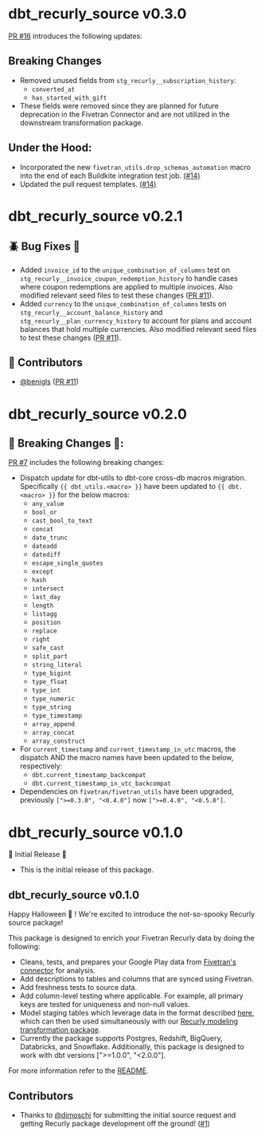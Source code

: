 # dbt_recurly_source v0.3.0
[PR #16](https://github.com/fivetran/dbt_recurly_source/pull/16) introduces the following updates:

## Breaking Changes
- Removed unused fields from `stg_recurly__subscription_history`:
  - `converted_at`
  - `has_started_with_gift`
- These fields were removed since they are planned for future deprecation in the Fivetran Connector and are not utilized in the downstream transformation package.

## Under the Hood:
- Incorporated the new `fivetran_utils.drop_schemas_automation` macro into the end of each Buildkite integration test job. [(#14)](https://github.com/fivetran/dbt_recurly_source/pull/14)
- Updated the pull request templates. [(#14)](https://github.com/fivetran/dbt_recurly_source/pull/14)

# dbt_recurly_source v0.2.1 
## 🪲 Bug Fixes 🔧
- Added `invoice_id` to the `unique_combination_of_columns` test on `stg_recurly__invoice_coupon_redemption_history` to handle cases where coupon redemptions are applied to multiple invoices. Also modified relevant seed files to test these changes ([PR #11](https://github.com/fivetran/dbt_recurly_source/pull/11)).
- Added `currency` to the `unique_combination_of_columns` tests on `stg_recurly__account_balance_history` and `stg_recurly__plan_currency_history` to account for plans and account balances that hold multiple currencies. Also modified relevant seed files to test these changes ([PR #11](https://github.com/fivetran/dbt_recurly_source/pull/11)).

## 👷 Contributors
- [@benigls](https://github.com/benigls) ([PR #11](https://github.com/fivetran/dbt_recurly_source/pull/11))

# dbt_recurly_source v0.2.0 

## 🚨 Breaking Changes 🚨:
[PR #7](https://github.com/fivetran/dbt_recurly_source/pull/7) includes the following breaking changes:
- Dispatch update for dbt-utils to dbt-core cross-db macros migration. Specifically `{{ dbt_utils.<macro> }}` have been updated to `{{ dbt.<macro> }}` for the below macros:
    - `any_value`
    - `bool_or`
    - `cast_bool_to_text`
    - `concat`
    - `date_trunc`
    - `dateadd`
    - `datediff`
    - `escape_single_quotes`
    - `except`
    - `hash`
    - `intersect`
    - `last_day`
    - `length`
    - `listagg`
    - `position`
    - `replace`
    - `right`
    - `safe_cast`
    - `split_part`
    - `string_literal`
    - `type_bigint`
    - `type_float`
    - `type_int`
    - `type_numeric`
    - `type_string`
    - `type_timestamp`
    - `array_append`
    - `array_concat`
    - `array_construct`
- For `current_timestamp` and `current_timestamp_in_utc` macros, the dispatch AND the macro names have been updated to the below, respectively:
    - `dbt.current_timestamp_backcompat`
    - `dbt.current_timestamp_in_utc_backcompat`
- Dependencies on `fivetran/fivetran_utils` have been upgraded, previously `[">=0.3.0", "<0.4.0"]` now `[">=0.4.0", "<0.5.0"]`.


# dbt_recurly_source v0.1.0
🎉 Initial Release 🎉
- This is the initial release of this package. 
## dbt_recurly_source v0.1.0


Happy Halloween 👻 ! We're excited to introduce the not-so-spooky Recurly source package!

This package is designed to enrich your Fivetran Recurly data by doing the following:

- Cleans, tests, and prepares your Google Play data from [Fivetran's connector](https://fivetran.com/docs/applications/recurly) for analysis.
- Add descriptions to tables and columns that are synced using Fivetran.
- Add freshness tests to source data.
- Add column-level testing where applicable. For example, all primary keys are tested for uniqueness and non-null values.
- Model staging tables which leverage data in the format described [here](https://fivetran.com/docs/applications/recurly#schemainformation), which can then be used simultaneously with our [Recurly modeling transformation package](https://github.com/fivetran/dbt_recurly).
- Currently the package supports Postgres, Redshift, BigQuery, Databricks, and Snowflake. Additionally, this package is designed to work with dbt versions [">=1.0.0", "<2.0.0"].

For more information refer to the [README](https://github.com/fivetran/dbt_recurly_source/blob/main/README.md).

## Contributors
- Thanks to [@dimoschi](https://github.com/[dimoschi](https://github.com/dimoschi)) for submitting the initial source request and getting Recurly package development off the ground! ([#1](https://github.com/fivetran/dbt_recurly_source/pull/1))
